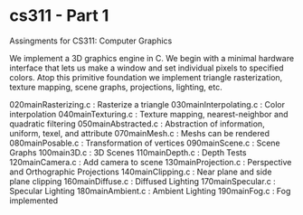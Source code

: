 # cs311 - Part 1
Assingments for CS311: Computer Graphics

We implement a 3D graphics engine in C. We begin with a minimal hardware interface that lets us make a window and set individual pixels to specified colors. Atop this primitive foundation we implement triangle rasterization, texture mapping, scene graphs, projections, lighting, etc.

020mainRasterizing.c 	: Rasterize a triangle
030mainInterpolating.c 	: Color interpolation
040mainTexturing.c 		: Texture mapping, nearest-neighbor and quadratic filtering
050mainAbstracted.c 	: Abstraction of information, uniform, texel, and attribute
070mainMesh.c 			: Meshs can be rendered
080mainPosable.c 		: Transformation of vertices
090mainScene.c 			: Scene Graphs
100main3D.c 			: 3D Scenes
110mainDepth.c 			: Depth Tests
120mainCamera.c 		: Add camera to scene
130mainProjection.c 	: Perspective and Orthographic Projections
140mainClipping.c 		: Near plane and side plane clipping
160mainDiffuse.c 		: Diffused Lighting
170mainSpecular.c 		: Specular Lighting
180mainAmbient.c 		: Ambient Lighting
190mainFog.c 			: Fog implemented
